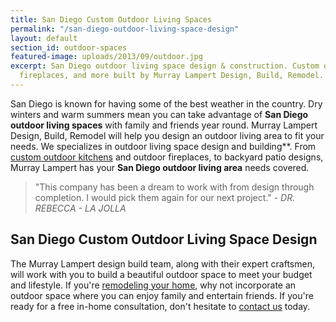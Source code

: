 ```yaml
---
title: San Diego Custom Outdoor Living Spaces
permalink: "/san-diego-outdoor-living-space-design"
layout: default
section_id: outdoor-spaces
featured-image: uploads/2013/09/outdoor.jpg
excerpt: San Diego outdoor living space design & construction. Custom outdoor kitchens,
  fireplaces, and more built by Murray Lampert Design, Build, Remodel.
---
```


San Diego is known for having some of the best weather in the country. Dry winters and warm summers mean you can take advantage of **San Diego outdoor living spaces** with family and friends year round. Murray Lampert Design, Build, Remodel will help you design an outdoor living area to fit your needs. We specializes in outdoor living space design and building**. From [custom outdoor kitchens](/san-diego-outdoor-kitchen-remodeling) and outdoor fireplaces, to backyard patio designs, Murray Lampert has your **San Diego outdoor living area** needs covered.

>"This company has been a dream to work with from design through completion. I would pick them again for our next project." - _DR. REBECCA - LA JOLLA_

## San Diego Custom Outdoor Living Space Design

The Murray Lampert design build team, along with their expert craftsmen, will work with you to build a beautiful outdoor space to meet your budget and lifestyle. If you're [remodeling your home](/san-diego-home-remodel-services), why not incorporate an outdoor space where you can enjoy family and entertain friends. If you're ready for a free in-home consultation, don't hesitate to [contact us](/contact) today.
